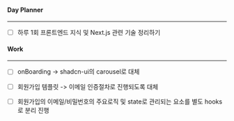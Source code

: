 
#### Day Planner
---
- [ ] 하루 1회 프론트엔드 지식 및 Next.js 관련 기술 정리하기


#### Work
---
- [ ] onBoarding -> shadcn-ui의 carousel로 대체
- [ ] 회원가입 템플릿 -> 이메일 인증절차로 진행되도록 대체
- [ ] 회원가입의 이메일/비밀번호의 주요로직 및 state로 관리되는 요소를 별도 hooks로 분리 진행

